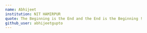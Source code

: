 ```yaml
---
name: Abhijeet
institution: NIT HAMIRPUR
quote: The Beginning is the End and the End is the Beginning !
github_user: abhijeetgupto
---
```

